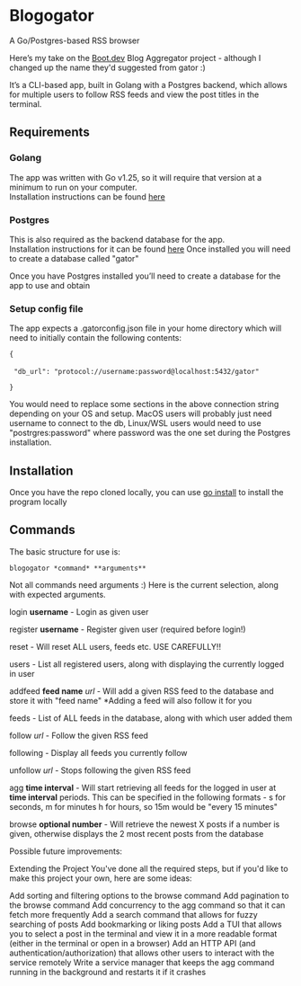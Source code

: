# Blogogator

A Go/Postgres-based RSS browser

Here’s my take on the [Boot.dev](http://boot.dev) Blog Aggregator project - although I changed up the name they'd suggested from gator :)

It’s a CLI-based app, built in Golang with a Postgres backend, which allows for multiple users to follow RSS feeds and view the post titles in the terminal.
## Requirements
### Golang

The app was written with Go v1.25, so it will require that version at a minimum to run on your computer.  
Installation instructions can be found [here](https://go.dev/doc/install)
### Postgres

This is also required as the backend database for the app.  
Installation instructions for it can be found [here](https://www.postgresql.org/download/)
Once installed you will need to create a database called "gator"

Once you have Postgres installed you’ll need to create a database for the app to use and obtain
### Setup config file

The app expects a .gatorconfig.json file in your home directory which will need to initially contain the following contents:  

`{`

  `"db_url": "protocol://username:password@localhost:5432/gator"`

`}`

You would need to replace some sections in the above connection string depending on your OS and setup. MacOS users will probably just need username to connect to the db, Linux/WSL users would need to use "postrgres:password" where password was the one set during the Postgres installation.

## Installation

Once you have the repo cloned locally, you can use [go install](https://pkg.go.dev/cmd/go#hdr-Compile_and_install_packages_and_dependencies) to install the program locally
## Commands

The basic structure for use is:

`blogogator *command* **arguments**`

Not all commands need arguments :)
Here is the current selection, along with expected arguments.

login **username** - Login as given user

register **username** - Register given user (required before login!)

reset - Will reset ALL users, feeds etc. USE CAREFULLY!!

users - List all registered users, along with displaying the currently logged in user

addfeed **feed name** *url* - Will add a given RSS feed to the database and store it with "feed name"
*Adding a feed will also follow it for you

feeds - List of ALL feeds in the database, along with which user added them

follow *url* - Follow the given RSS feed

following - Display all feeds you currently follow

unfollow *url* - Stops following the given RSS feed

agg **time interval** - Will start retrieving all feeds for the logged in user at **time interval** periods. This can be specified in the following formats - s for seconds, m for minutes h for hours, so 15m would be "every 15 minutes"

browse **optional number** - Will retrieve the newest X posts if a number is given, otherwise displays the 2 most recent posts from the database

Possible future improvements:

Extending the Project
You've done all the required steps, but if you'd like to make this project your own, here are some ideas:

Add sorting and filtering options to the browse command
Add pagination to the browse command
Add concurrency to the agg command so that it can fetch more frequently
Add a search command that allows for fuzzy searching of posts
Add bookmarking or liking posts
Add a TUI that allows you to select a post in the terminal and view it in a more readable format (either in the terminal or open in a browser)
Add an HTTP API (and authentication/authorization) that allows other users to interact with the service remotely
Write a service manager that keeps the agg command running in the background and restarts it if it crashes

